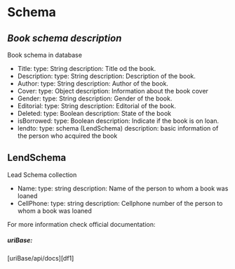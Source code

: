 # Schema
## _Book schema description_
Book schema in database
- Title:
 type: String
 description: Title od the book.
- Description:
type: String
description: Description of the book.
- Author:
type: String
description: Author of the book.
- Cover:
type: Object
description: Information about the book cover
- Gender:
type: String
description: Gender of the book.
- Editorial:
type: String
description: Editorial of the book.
- Deleted:
type: Boolean
description: State of the book 
- isBorrowed:
type: Boolean
description: Indicate if the book is on loan.
- lendto:
type: schema (LendSchema)
description: basic information of the person who acquired the book

## LendSchema
Lead Schema collection
- Name: 
type: string
description: Name of the person to whom a book was loaned
- CellPhone:
type: string
description: Cellphone number of the person to whom a book was loaned

For more information check official documentation: 
##### uriBase:
[uriBase/api/docs][df1]
